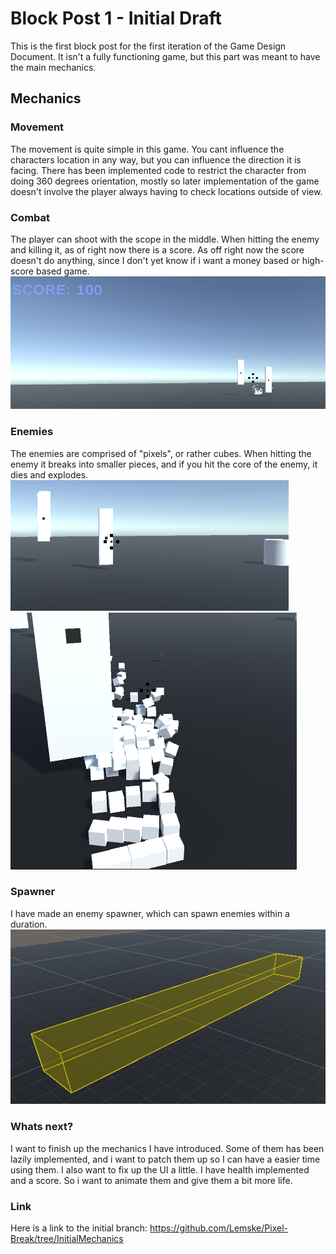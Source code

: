# Block Post 1 - Initial Draft

This is the first block post for the first iteration of the Game Design Document. It isn't a fully functioning game, but this part was meant to have the main mechanics.

## Mechanics

### Movement

The movement is quite simple in this game. You cant influence the characters location in any way, but you can influence the direction it is facing. There has been implemented code to restrict the character from doing 360 degrees orientation, mostly so later implementation of the game doesn't involve the player always having to check locations outside of view.

### Combat

The player can shoot with the scope in the middle. When hitting the enemy and killing it, as of right now there is a score. As off right now the score doesn't do anything, since I don't yet know if i want a money based or high-score based game.
![Alt text](MDPictures/ScoreInitial.png)

### Enemies

The enemies are comprised of "pixels", or rather cubes. When hitting the enemy it breaks into smaller pieces, and if you hit the core of the enemy, it dies and explodes.
![Alt text](MDPictures/EnemyInitial.png)
![Alt text](MDPictures/BreakingEnemyInitial.png)

### Spawner

I have made an enemy spawner, which can spawn enemies within a duration.
![Alt text](MDPictures/SpawnerInitial.jpg)

### Whats next?

I want to finish up the mechanics I have introduced. Some of them has been lazily implemented, and i want to patch them up so I can have a easier time using them. I also want to fix up the UI a little. I have health implemented and a score. So i want to animate them and give them a bit more life.

### Link

Here is a link to the initial branch: https://github.com/Lemske/Pixel-Break/tree/InitialMechanics
